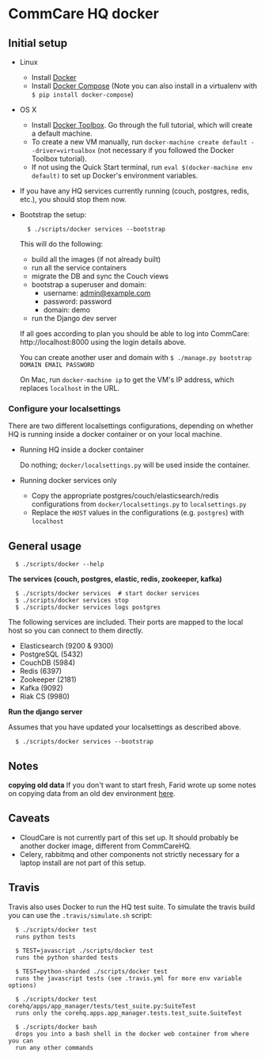 CommCare HQ docker
==================

Initial setup
-------------
* Linux
   * Install [Docker](https://docs.docker.com/engine/installation/)
   * Install [Docker Compose](https://docs.docker.com/compose/install/) (Note you can also install in a virtualenv with `$ pip install docker-compose`)
* OS X
   * Install [Docker Toolbox](https://docs.docker.com/mac/step_one/). Go through the full tutorial, which will create a default machine.
   * To create a new VM manually, run `docker-machine create default --driver=virtualbox` (not necessary if you followed the Docker Toolbox tutorial).
   * If not using the Quick Start terminal, run `eval $(docker-machine env default)` to set up Docker's environment variables.
* If you have any HQ services currently running (couch, postgres, redis, etc.), you should stop them now. 
* Bootstrap the setup:

    ```
      $ ./scripts/docker services --bootstrap
    ```
    
    This will do the following:
    
    * build all the images (if not already built)
    * run all the service containers
    * migrate the DB and sync the Couch views
    * bootstrap a superuser and domain:
      * username: admin@example.com
      * password: password
      * domain: demo
    * run the Django dev server

    If all goes according to plan you should be able to log into CommCare: http://localhost:8000 using
    the login details above.
    
    You can create another user and domain with `$ ./manage.py bootstrap DOMAIN EMAIL PASSWORD`
    
    On Mac, run `docker-machine ip` to get the VM's IP address, which replaces `localhost` in the URL.

### Configure your localsettings

There are two different localsettings configurations, depending on whether HQ is running inside a docker container or on your local machine.

  * Running HQ inside a docker container

    Do nothing; `docker/localsettings.py` will be used inside the container.

  * Running docker services only
    * Copy the appropriate postgres/couch/elasticsearch/redis configurations from `docker/localsettings.py` to `localsettings.py`
    * Replace the `HOST` values in the configurations (e.g. `postgres`) with `localhost`


General usage
-------------

```
  $ ./scripts/docker --help
```

**The services (couch, postgres, elastic, redis, zookeeper, kafka)**
```
  $ ./scripts/docker services  # start docker services
  $ ./scripts/docker services stop
  $ ./scripts/docker services logs postgres
```
The following services are included. Their ports are mapped to the local host so you can connect to them
directly.

* Elasticsearch (9200 & 9300)
* PostgreSQL (5432)
* CouchDB (5984)
* Redis (6397)
* Zookeeper (2181)
* Kafka (9092)
* Riak CS (9980)

**Run the django server**

Assumes that you have updated your localsettings as described above.

```
  $ ./scripts/docker services --bootstrap
```

Notes
-----
**copying old data**
If you don't want to start fresh, Farid wrote up some notes on copying data from an old dev environment [here](https://gist.github.com/proteusvacuum/a3884ce8b65681ebaf95).

Caveats
-------

* CloudCare is not currently part of this set up. It should probably be another docker image, different from CommCareHQ.
* Celery, rabbitmq and other components not strictly necessary for a laptop install are not part of this setup.


Travis
------
Travis also uses Docker to run the HQ test suite. To simulate the travis build you can use the `.travis/simulate.sh`
script:

```
  $ ./scripts/docker test
  runs python tests

  $ TEST=javascript ./scripts/docker test
  runs the python sharded tests

  $ TEST=python-sharded ./scripts/docker test
  runs the javascript tests (see .travis.yml for more env variable options)
  
  $ ./scripts/docker test corehq/apps/app_manager/tests/test_suite.py:SuiteTest
  runs only the corehq.apps.app_manager.tests.test_suite.SuiteTest
  
  $ ./scripts/docker bash
  drops you into a bash shell in the docker web container from where you can
  run any other commands
  
```

